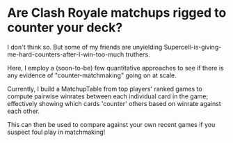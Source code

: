 # Are Clash Royale matchups rigged to counter your deck?

I don't think so. But some of my friends are unyielding Supercell-is-giving-me-hard-counters-after-I-win-too-much truthers.

Here, I employ a (soon-to-be) few quantitative approaches to see if there is any evidence of "counter-matchmaking" going on at scale.

Currently, I build a MatchupTable from top players' ranked games to compute pairwise winrates between each individual card in the game; effectively showing which cards 'counter' others based on winrate against each other.

This can then be used to compare against your own recent games if you suspect foul play in matchmaking!
